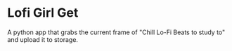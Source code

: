 # Lofi Girl Get

A python app that grabs the current frame of "Chill Lo-Fi Beats to study to" and upload it to storage.